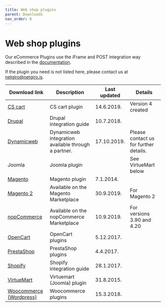 ```yaml
---
title: Web shop plugins
parent: Downloads
nav_order: 8
---
```


# Web shop plugins

Our eCommerce Plugins use the iFrame and POST integration way described in the [documentation](https://netgiro.github.io/).

If the plugin you need is not listed here, please contact us at netgiro@netgiro.is.

| Download link | Description | Last updated | Details |
| ------------- | ------------- | ------------- | ------------- |
| [CS cart](https://github.com/netgiro/CS-cart-plugin) | CS cart plugin | 14.6.2019. | Version 4 created |
| [Drupal](https://github.com/netgiro/drupal-plugin) | Drupal integration guide | 10.7.2018. |  |
| [Dynamicweb](https://www.dynamicweb.com/) | Dynamicweb integration available through a partner. | 17.10.2019. | Please contact us for further details. |
| Joomla | Joomla plugin |  | See VirtueMart below |
| [Magento](https://github.com/netgiro/magento-plugin) | Magento plugin | 7.1.2014. |  |
| [Magento 2](https://marketplace.magento.com/netgiro-gateway.html) | Available on the Magento Marketplace | 30.9.2019. | For Magento 2 |
| [nopCommerce](https://www.nopcommerce.com/p/2849/netgiro-iceland-payment-plugin.aspx) | Available on the nopCommerce Marketplace | 10.9.2019. | For versions 3.90 and 4.20 |
| [OpenCart](https://github.com/netgiro/opencart-plugin) | OpenCart plugins | 5.12.2017. |  |
| [PrestaShop](https://github.com/netgiro/prestashop-plugin) | PrestaShop plugins | 4.4.2017. |  |
| [Shopify](https://netgiro.github.io/shopify-integration.html) | Shopify integration guide | 28.1.2017. |  |
| [VirtueMart](https://github.com/netgiro/virtuemart-plugin) | Virtuemart (Joomla) plugin | 31.8.2015. |  |
| [Woocommerce (Wordpress)](https://github.com/netgiro/woocommerce-plugin) | Woocommerce plugins | 15.3.2018. |  |
